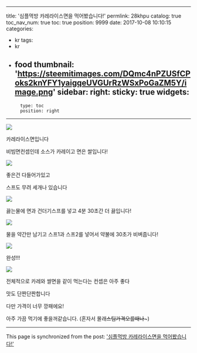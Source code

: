 
---
title: '심플먹방 카레라이스면을 먹어봤습니다!'
permlink: 28khpu
catalog: true
toc_nav_num: true
toc: true
position: 9999
date: 2017-10-08 10:10:15
categories:
- kr
tags:
- kr
- food
thumbnail: 'https://steemitimages.com/DQmc4nPZUSfCPoks2knYFY1yaigqeUVGUrRzWSxPoGaZM5Y/image.png'
sidebar:
    right:
        sticky: true
widgets:
    -
        type: toc
        position: right
---


![](https://steemitimages.com/DQmc4nPZUSfCPoks2knYFY1yaigqeUVGUrRzWSxPoGaZM5Y/image.png)

카레라이스면입니다

비빔면컨셉인데 소스가 카레이고 면은 쌀입니다!

![](https://steemitimages.com/DQmQ4tzafboR2WYw2SgkvbmZvDFWn2j9Krxa15EjmcuXpL4/image.png)

좋은건 다들어가있고 

스프도 무려 세개나 있습니다

![](https://steemitimages.com/DQmdnetmTajruPQp5YyjwUAawb9TRB2pbC45L4XMoK3bgNQ/image.png)

끓는물에 면과 건더기스프를 넣고 4분 30초간 더 끓입니다!

![](https://steemitimages.com/DQmV4ztGREdYXBFv7gh1sEeHqRMaRtFjiPhZT4XpFcEybWs/image.png)

물을 약간만 남기고 스프1과 스프2를 넣어서 약불에 30초가 비벼줍니다!

![](https://steemitimages.com/DQmdSr5iBSzsBPN4GnMU2DJXhfihFA3txYSra4XbYciQKSp/image.png)

완성!!!

![](https://steemitimages.com/DQmNMBMV4hmBKj6aF8P2DiUdXa42QCmqmQNmNm1h1pNg4A4/image.png)


전체적으로 카레와 쌀면을 같이 먹는다는 컨셉은 아주 좋다

맛도 단짠단짠합니다

다만 가격이 너무 깡패에요!

아주 가끔 먹기에 좋을꺼같습니다.
(혼자서 몰래~~스팀가격오를때나~~~)

- - -

This page is synchronized from the post: ['심플먹방 카레라이스면을 먹어봤습니다!'](https://steemit.com/@virus707/28khpu)
